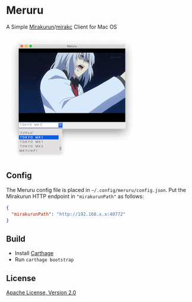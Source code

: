 # Meruru

A Simple [Mirakurun](https://github.com/Chinachu/Mirakurun)/[mirakc](https://github.com/mirakc/mirakc) Client for Mac OS

![Meruru](Meruru.png)

## Config

The Meruru config file is placed in `~/.config/meruru/config.json`.
Put the Mirakurun HTTP endpoint in `"mirakurunPath"` as follows:

```json
{
  "mirakurunPath": "http://192.168.x.x:40772"
}
```

## Build

- Install [Carthage](https://github.com/Carthage/Carthage)
- Run `carthage bootstrap`

## License

[Apache License, Version 2.0](LICENSE)
